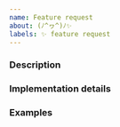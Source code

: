 ```yaml
---
name: Feature request
about: (ﾉ^ヮ^)ﾉ✨
labels: ✨ feature request
---
```


<!--
Thank you for your interest in Fretboarder!
Please fill the template below:
-->


### Description
<!-- Please be as detailed as possible. -->



### Implementation details
<!-- How would you like to this feature implemented? -->



### Examples
<!-- If you know other products who implement this feature, you can reference them here (optional) -->


